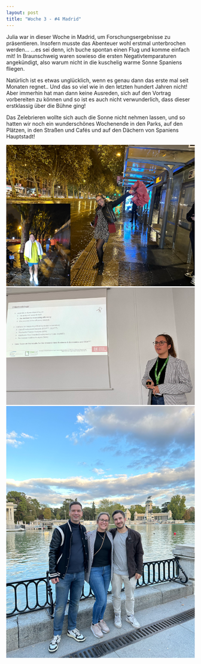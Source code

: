 ```yaml
---
layout: post
title: "Woche 3 - #4 Madrid"
---
```


Julia war in dieser Woche in Madrid, um Forschungsergebnisse zu präsentieren. Insofern musste das Abenteuer wohl erstmal unterbrochen werden... ...es sei denn, ich buche spontan einen Flug und komme einfach mit! In Braunschweig waren sowieso die ersten Negativtemparaturen angekündigt, also warum nicht in die kuschelig warme Sonne Spaniens fliegen.

Natürlich ist es etwas unglücklich, wenn es genau dann das erste mal seit Monaten regnet.. Und das so viel wie in den letzten hundert Jahren nicht! Aber immerhin hat man dann keine Ausreden, sich auf den Vortrag vorbereiten zu können und so ist es auch nicht verwunderlich, dass dieser erstklassig über die Bühne ging!

Das Zelebrieren wollte sich auch die Sonne nicht nehmen lassen, und so hatten wir noch ein wunderschönes Wochenende in den Parks, auf den Plätzen, in den Straßen und Cafés und auf den Dächern von Spaniens Hauptstadt!


![Regen in Madrid](/images/003_01.png)
![Julia präsentiert](/images/003_02.png)
![Gruppenfoto Park El Retiro](/images/003_03.png)
